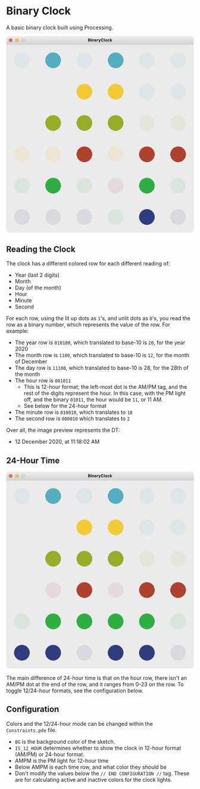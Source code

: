 # Binary Clock

A basic binary clock built using Processing.

![Preview of App](assets/preview.png)

## Reading the Clock

The clock has a different colored row for each different reading of:

- Year (last 2 digits)
- Month
- Day (of the month)
- Hour
- Minute
- Second

For each row, using the lit up dots as `1`'s, and unlit dots as `0`'s, you read the row as a binary number, which represents the value of the row. For example:

- The year row is `010100`, which translated to base-10 is `20`, for the year 2020
- The month row is `1100`, which translated to base-10 is `12`, for the month of December
- The day row is `11100`, which translated to base-10 is 28, for the 28th of the month
- The hour row is `001011`
  - This is 12-hour format; the left-most dot is the AM/PM tag, and the rest of the digits represent the hour. In this case, with the PM light off, and the binary `01011`, the hour would be `11`, or 11 AM.
  - See below for the 24-hour format
- The minute row is `010010`, which translates to `18`
- The second row is `000010` which translates to `2`

Over all, the image preview represents the DT:

- 12 December 2020, at 11:18:02 AM

## 24-Hour Time

![Preview of 24-hour time](assets/preview-24hr.png)

The main difference of 24-hour time is that on the hour row, there isn't an AM/PM dot at the end of the row, and it ranges from 0-23 on the row. To toggle 12/24-hour formats, see the configuration below.

## Configuration

Colors and the 12/24-hour mode can be changed within the `Constraints.pde` file.

- `BG` is the background color of the sketch.
- `IS_12_HOUR` determines whether to show the clock in 12-hour format (AM/PM) or 24-hour format.
- AMPM is the PM light for 12-hour time
- Below AMPM is each time row, and what color they should be
- Don't modify the values below the `// END CONFIGURATION //` tag. These are for calculating active and inactive colors for the clock lights.
